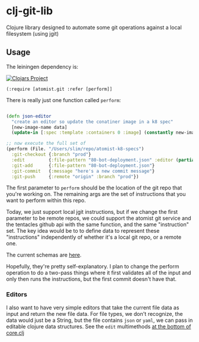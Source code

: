 # clj-git-lib

Clojure library designed to automate some git operations against a local filesystem (using jgit)

## Usage

The leiningen dependency is:

[![Clojars Project](https://img.shields.io/clojars/v/com.atomist/clj-git-lib.svg)](https://clojars.org/com.atomist/clj-git-lib)

```
(:require [atomist.git :refer [perform]]
```

There is really just one function called `perform`:

```clj

(defn json-editor 
  "create an editor so update the conatiner image in a k8 spec"
  [new-image-name data] 
  (update-in [:spec :template :containers 0 :image] (constantly new-image-name)))

;; now execute the full set of 
(perform (File. "/Users/slim/repo/atomist-k8-specs")
  :git-checkout {:branch "prod"}
  :edit         {:file-pattern "80-bot-deployment.json" :editor (partial json-editor "new-image")}
  :git-add      {:file-pattern "80-bot-deployment.json"}
  :git-commit   {:message "here's a new commit message"}
  :git-push     {:remote "origin" :branch "prod"})
```

The first parameter to `perform` should be the location of the git repo that 
 you're working on.  The remaining args are the set of instructions that you
 want to perform within this repo.
 
Today, we just support local jgit instructions, but if we change the first parameter 
to be remote repos, we could support the atomist git service and the tentacles github
api with the same function, and the same "instruction" set.  The key idea would be to to define
data to represent these "instructions" independently of whether it's a local git repo, or a remote one.

The current schemas are [here](https://github.com/atomisthq/clj-git-lib/blob/master/src/atomist/git/schemas.clj).

Hopefully, they're pretty self-explanatory.  I plan to change the perform operation to do a two-pass things where it first validates all of the input and only then runs the instructions, but the first commit doesn't have that.

### Editors

I also want to have very simple editors that take the current file data as input and return the new file data.  For file types, we don't recognize, the data would just be a String, but the file contains `json` or `yaml`, we can pass in editable clojure data structures.  See the `edit` multimethods [at the bottom of core.clj](https://github.com/atomisthq/clj-git-lib/blob/master/src/atomist/git/core.clj#L109)

